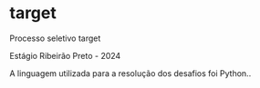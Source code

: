 # target
Processo seletivo target 

Estágio Ribeirão Preto - 2024

A linguagem utilizada para a resolução dos desafios foi Python..
